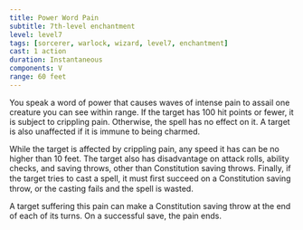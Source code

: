 ```yaml
---
title: Power Word Pain
subtitle: 7th-level enchantment
level: level7
tags: [sorcerer, warlock, wizard, level7, enchantment]
cast: 1 action
duration: Instantaneous
components: V
range: 60 feet
---
```

You speak a word of power that causes waves of intense pain to assail one creature you can see within range. If the target has 100 hit points or fewer, it is subject to crippling pain. Otherwise, the spell has no effect on it. A target is also unaffected if it is immune to being charmed.

While the target is affected by crippling pain, any speed it has can be no higher than 10 feet. The target also has disadvantage on attack rolls, ability checks, and saving throws, other than Constitution saving throws. Finally, if the target tries to cast a spell, it must ﬁrst succeed on a Constitution saving throw, or the casting fails and the spell is wasted.

A target suffering this pain can make a Constitution saving throw at the end of each of its turns. On a successful save, the pain ends.